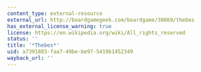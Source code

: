 ```yaml
---
content_type: external-resource
external_url: http://boardgamegeek.com/boardgame/30869/thebes
has_external_license_warning: true
license: https://en.wikipedia.org/wiki/All_rights_reserved
status: ''
title: '*Thebes*'
uid: a7391803-faa7-49be-be97-5419b1452349
wayback_url: ''
---
```

